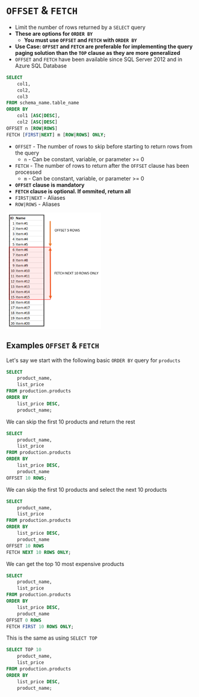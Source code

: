 # `OFFSET` & `FETCH`

- Limit the number of rows returned by a `SELECT` query
- **These are options for `ORDER BY`**
  - **You must use `OFFSET` and `FETCH` with `ORDER BY`**
- **Use Case: `OFFSET` and `FETCH` are preferable for implementing the query paging solution than the `TOP` clause as they are more generalized**
- `OFFSET` and `FETCH` have been available since SQL Server 2012 and in Azure SQL Database

```sql
SELECT 
    col1, 
    col2, 
    col3
FROM schema_name.table_name
ORDER BY 
    col1 [ASC|DESC], 
    col2 [ASC|DESC]
OFFSET n [ROW|ROWS]
FETCH [FIRST|NEXT] m [ROW|ROWS] ONLY;
```

- `OFFSET` - The number of rows to skip before starting to return rows from the query
  - `n` - Can be constant, variable, or parameter >= 0
- `FETCH` - The number of rows to return after the `OFFSET` clause has been processed
  - `m` - Can be constant, variable, or parameter >= 0
- **`OFFSET` clause is mandatory**
- **`FETCH` clause is optional. If ommited, return all**
- `FIRST|NEXT` - Aliases
- `ROW|ROWS` - Aliases

<img src="../../figures/offset-fetch.png" width=50%>

## Examples `OFFSET` & `FETCH`

Let's say we start with the following basic `ORDER BY` query for `products`

```sql
SELECT 
    product_name, 
    list_price
FROM production.products
ORDER BY 
    list_price DESC, 
    product_name;
```

We can skip the first 10 products and return the rest

```sql
SELECT 
    product_name, 
    list_price
FROM production.products
ORDER BY 
    list_price DESC, 
    product_name
OFFSET 10 ROWS;
```

We can skip the first 10 products and select the next 10 products

```sql
SELECT 
    product_name, 
    list_price
FROM production.products
ORDER BY 
    list_price DESC, 
    product_name
OFFSET 10 ROWS
FETCH NEXT 10 ROWS ONLY;
```

We can get the top 10 most expensive products

```sql
SELECT 
    product_name, 
    list_price
FROM production.products
ORDER BY 
    list_price DESC, 
    product_name
OFFSET 0 ROWS
FETCH FIRST 10 ROWS ONLY;
```

This is the same as using `SELECT TOP`

```sql
SELECT TOP 10 
    product_name, 
    list_price
FROM production.products
ORDER BY 
    list_price DESC, 
    product_name;
```

